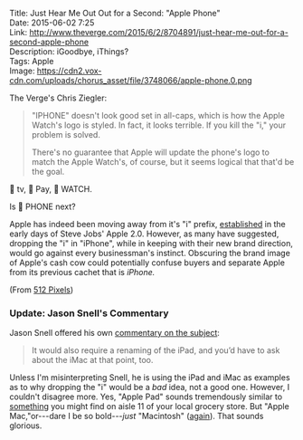 Title: Just Hear Me Out Out for a Second: "Apple Phone"  
Date: 2015-06-02 7:25  
Link: http://www.theverge.com/2015/6/2/8704891/just-hear-me-out-for-a-second-apple-phone  
Description: iGoodbye, iThings?  
Tags: Apple  
Image: https://cdn2.vox-cdn.com/uploads/chorus_asset/file/3748066/apple-phone.0.png  

The Verge's Chris Ziegler:

> "IPHONE" doesn't look good set in all-caps, which is how the Apple Watch's logo is styled. In fact, it looks terrible. If you kill the "i," your problem is solved.
>
> There's no guarantee that Apple will update the phone's logo to match the Apple Watch's, of course, but it seems logical that that'd be the goal.

 tv,  Pay,  WATCH. 

Is  PHONE next? 

Apple has indeed been moving away from it's "i" prefix, [established][1] in the early days of Steve Jobs' Apple 2.0. However, as many have suggested, dropping the "i" in "iPhone", while in keeping with their new brand direction, would go against every businessman's instinct. Obscuring the brand image of Apple's cash cow could potentially confuse buyers and separate Apple from its previous cachet that is *iPhone.*

(From [512 Pixels][2])

<aside class="update">

### Update: Jason Snell's Commentary

Jason Snell offered his own [commentary on the subject][3]:

> It would also require a renaming of the iPad, and you’d have to ask about the iMac at that point, too.

Unless I'm misinterpreting Snell, he is using the iPad and iMac as examples as to why dropping the "i" would be a *bad* idea, not a good one. However, I couldn't disagree more. Yes, "Apple Pad" sounds tremendously similar to [something][4] you might find on aisle 11 of your local grocery store. But "Apple Mac,"or---dare I be so bold---*just* "Macintosh" ([again][5]). That sounds glorious.

</aside>

[1]: http://everystevejobsvideo.com/original-imac-introduction-apple-special-event-1998/ "Original iMac introduction"
[2]: http://www.512pixels.net/blog/2015/6/apple-phone "Stephen Hackett's post on 'Apple Phone'"
[3]: http://sixcolors.com/link/2015/06/apple-phone/ "Jason Snell's post on the subject"
[4]: https://en.wikipedia.org/wiki/Sanitary_napkin "Wikipedia: Sanitary napkins"
[5]: http://www.telegraph.co.uk/technology/apple/10593083/Steve-Jobs-unveils-first-Apple-Mac.html "Telegraph on Steve Jobs unveiling the original iPhone"